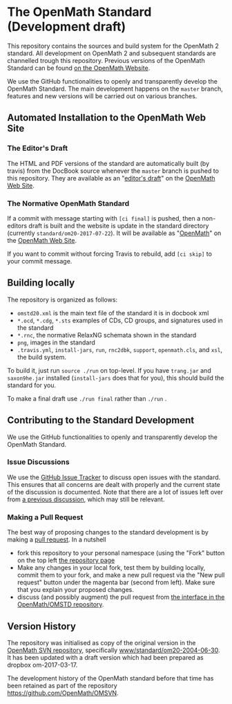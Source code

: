 # The OpenMath Standard (Development draft)

This repository contains the sources and build system for the OpenMath 2 standard. All development on OpenMath 2 and subsequent standards are channelled trough this repository. Previous versions of the OpenMath Standard can be found [on the OpenMath Website](http://openmath.github.io/standard).

We use the GitHub functionalities to openly and transparently develop the OpenMath Standard. 
The main development happens on the `master` branch, features and new versions will be carried out on various branches. 

## Automated Installation to the OpenMath Web Site

### The Editor's Draft

The HTML and PDF versions of the standard are automatically built (by travis) from the  DocBook source whenever the `master` branch is pushed to this repository. They are available as an "[editor's draft](https://openmath.github.io/standard/om20-editors-draft/)" on the [OpenMath Web Site](http://openmath.github.io).

### The Normative OpenMath Standard

If a commit with message starting with `[ci final]` is pushed, then a non-editors draft is built and the website is update in the standard directory (currently `standard/om20-2017-07-22`). It will be available as "[OpenMath](https://openmath.github.io/standard/om20-2017-07-22/)" on the [OpenMath Web Site](http://openmath.github.io).

If you want to commit without forcing Travis to rebuild, add `[ci skip]` to your commit message.

## Building locally

The repository is organized as follows:

* `omstd20.xml` is the main text file of the standard it is in docbook xml
* `*.ocd`, `*.cdg`, `*.sts` examples of CDs, CD groups, and signatures used in the standard
* `*.rnc`, the normative RelaxNG schemata shown in the standard
* `png`, images in the standard
* `.travis.yml`, `install-jars`, `run`, `rnc2dbk`, `support`, `openmath.cls`, and `xsl`, the build system. 

To build it, just run `source ./run` on top-level. If you have `trang.jar` and
`saxon9he.jar` installed (`install-jars` does that for you), this should build the standard for you.

To make a final draft use `./run final` rather than `./run`  . 

## Contributing to the Standard Development 

We use the GitHub functionalities to openly and transparently develop the OpenMath Standard. 

### Issue Discussions

We use the [GitHub Issue Tracker](issues) to discuss open issues with the standard. This ensures that all concerns are dealt with properly and the current state of the discussion is documented.  Note that there are a lot of issues left over from [a  previous discussion](OpenMath/OM3/issues), which may still be relevant.  


### Making a Pull Request

The best way of proposing changes to the standard development is by making a [pull request](https://gist.github.com/Chaser324/ce0505fbed06b947d962). In a nutshell 
* fork this repository to your personal namespace (using the "Fork" button on the top left [the repository page](https://github.com/OpenMath/OMSTD/)
* Make any changes in your local fork, test them by building locally, commit them to your fork, and make a new pull request via the "New pull request" button under the magenta bar (second from left). Make sure that you explain your proposed changes. 
* discuss (and possibly augment) the pull request from [the interface in the OpenMath/OMSTD repository](https://github.com/OpenMath/OMSTD/pulls).

## Version History

The repository was initialised as copy of the original version in the
[OpenMath SVN repository](https://github.com/OpenMath/OMSVN), specifically 
[www/standard/om20-2004-06-30](https://github.com/OpenMath/OMSVN/tree/master/www/standard/om20-2004-06-30). It has been updated with a draft version which had been prepared as dropbox om-2017-03-17.

The development history of the OpenMath standard before that time has been retained as part of the repository https://github.com/OpenMath/OMSVN. 


